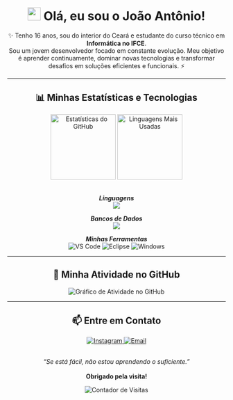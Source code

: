 <h1 align="center">
  <img src="https://raw.githubusercontent.com/MartinHeinz/MartinHeinz/master/wave.gif" width="30px">
  Olá, eu sou o João Antônio!
</h1>

<p align="center">
  ✨ Tenho 16 anos, sou do interior do Ceará e estudante do curso técnico em <strong>Informática no IFCE</strong>.
  <br>
  Sou um jovem desenvolvedor focado em constante evolução. Meu objetivo é aprender continuamente, dominar novas tecnologias e transformar desafios em soluções eficientes e funcionais. ⚡
</p>

---

<h2 align="center">📊 Minhas Estatísticas e Tecnologias</h2>

<div align="center">
  <img src="https://github-readme-stats.vercel.app/api?username=SrKkxz&show_icons=true&include_all_commits=true&count_private=true&theme=midnight-purple&locale=pt-br&hide_border=true" height="150" alt="Estatísticas do GitHub" />
  <img src="https://github-readme-stats.vercel.app/api/top-langs/?username=SrKkxz&layout=compact&theme=midnight-purple&locale=pt-br&hide_border=true" height="150" alt="Linguagens Mais Usadas" />
  <br><br>
  
  <em><strong>Linguagens</strong></em><br>
  <img src="https://skillicons.dev/icons?i=py,java,html,css&theme=dark" />
  <br>
  
  <em><strong>Bancos de Dados</strong></em><br>
  <img src="https://skillicons.dev/icons?i=mysql&theme=dark" />
  <br>
  
  <em><strong>Minhas Ferramentas</strong></em><br>
  <img src="https://img.shields.io/badge/VS_Code-007ACC?style=for-the-badge&logo=visual-studio-code&logoColor=white" alt="VS Code">
  <img src="https://img.shields.io/badge/Eclipse-2C2255?style=for-the-badge&logo=eclipse&logoColor=white" alt="Eclipse">
  <img src="https://img.shields.io/badge/Windows-0078D6?style=for-the-badge&logo=windows&logoColor=white" alt="Windows">
</div>

---

<h2 align="center">📅 Minha Atividade no GitHub</h2>

<p align="center">
  <img src="https://github-readme-activity-graph.vercel.app/graph?username=SrKkxz&theme=midnight-purple" alt="Gráfico de Atividade no GitHub"/>
</p>

---

<h2 align="center">📫 Entre em Contato</h2>
<p align="center">
  <a href="https://www.instagram.com/sourazzk" target="_blank">
    <img src="https://img.shields.io/badge/Instagram-E4405F?style=for-the-badge&logo=instagram&logoColor=white" alt="Instagram">
  </a>
  <a href="mailto:Srdreddkk@gmail.com" target="_blank">
    <img src="https://img.shields.io/badge/Gmail-D14836?style=for-the-badge&logo=gmail&logoColor=white" alt="Email">
  </a>
</p>

<p align="center">
  <br>
  <em>“Se está fácil, não estou aprendendo o suficiente.”</em>
  <br><br>
  <strong>Obrigado pela visita!</strong>
</p>

<p align="center">  
  <img src="https://komarev.com/ghpvc/?username=SrKkxz&label=Visitas&color=blueviolet&style=flat" alt="Contador de Visitas" />  
</p>
